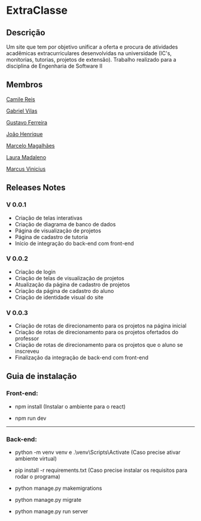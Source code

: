 # ExtraClasse

## Descrição
Um site que tem por objetivo unificar a oferta e procura de atividades acadêmicas extracurriculares desenvolvidas na universidade (IC's, monitorias, tutorias, projetos de extensão). Trabalho realizado para a disciplina de Engenharia de Software II

## Membros
[Camile Reis](https://github.com/camile16)

[Gabriel Vilas](https://github.com/vilas000)

[Gustavo Ferreira](https://github.com/gusthcf)

[João Henrique](https://github.com/JoaoHPS06)

[Marcelo Magalhães](https://github.com/marcelovmag)

[Laura Madaleno](https://github.com/laurmada)

[Marcus Vinicius](https://github.com/MarcusViniAraujo)


## Releases Notes

### V 0.0.1
* Criação de telas interativas
* Criação de diagrama de banco de dados
* Página de visualização de projetos
* Página de cadastro de tutoria
* Início de integração do back-end com front-end

### V 0.0.2
* Criação de login
* Criação de telas de visualização de projetos
* Atualização da página de cadastro de projetos
* Criação da página de cadastro do aluno
* Criação de identidade visual do site

### V 0.0.3
* Criação de rotas de direcionamento para os projetos na página inicial
* Criação de rotas de direcionamento para os projetos ofertados do professor
* Criação de rotas de direcionamento para os projetos que o aluno se inscreveu
* Finalização da integração de back-end com front-end

## Guia de instalação
### Front-end:

  * npm install (Instalar o ambiente para o react)

  * npm run dev
---
### Back-end:

  * python -m venv venv  e .\venv\Scripts\Activate (Caso precise ativar ambiente virtual)
  * pip install -r requirements.txt (Caso precise instalar os requisitos para rodar o programa)

  * python manage.py makemigrations
  * python manage.py migrate

  * python manage.py run server
